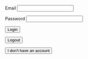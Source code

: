 <h1 id="user"> </h1>

<label for="inputEmail">Email</label>
<input id="inputEmail" type="text" name="inputEmail" autocomplete="off" />

 
<label for="inputPassword">Password</label>
<input id="inputPassword" type="password" name="inputPassword" />

<button class="button1" onclick="login()">Login</button>

<button class="button1" onclick="logout()">Logout</button>

<button class="button1" onclick="location.href='/DADY-Academy/security/signuppage'">I don't have an account</button>



<script>
function login() {
  const email = document.getElementById("inputEmail").value;
  const password = document.getElementById("inputPassword").value;

  // const url = "https://frq.dtsivkovski.tk/authenticate";
  const url = "http://localhost:8679/authenticate";
  
  const options = {
    method: 'POST', 
    mode: 'cors', // no-cors, *cors, same-origin
    cache: 'no-cache', // *default, no-cache, reload, force-cache, only-if-cached
    credentials: 'include', // include, *same-origin, omit
    headers: {
        'Content-Type': 'application/json'
    },
    body: JSON.stringify({
        "email" : email,
        "password" : password
    })
  };

  console.log(options);

  // fetch(url, options)
  //   .then(response => console.log(response.text()))
  //   .then(result => console.log(result))
  //   .catch(error => console.log('error', error));


  // Fetch JWT
  fetch(url, options)
  .then(response => {
      // trap error response from Web API
      if (!response.ok) {
          const errorMsg = 'Login error: ' + response.status;
          console.log(errorMsg);
          return; 
      }

      // Success!!!
      const cookie = response.headers.get('Set-Cookie');
      // Set the cookie using the document.cookie property
      document.cookie = "jwt=" + cookie;
      sessionStorage.setItem("username", email);
      window.history.back();
      // window.location.href = "{{site.baseurl}}/home";

  })
}

function logout() {
  
  // const logoutUrl = "https://frq.dtsivkovski.tk/logoutJWT";
  const logoutUrl = "http://localhost:8679/logoutJWT";
  const optionsLogout = {
    method: 'GET', 
    mode: 'cors', // no-cors, *cors, same-origin
    cache: 'no-cache', // *default, no-cache, reload, force-cache, only-if-cached
    credentials: 'include', // include, *same-origin, omit
    headers: {
        'Content-Type': 'application/json'
    }
  };


  fetch(logoutUrl, optionsLogout).then(response => {
    console.log(response);

    if (!response.ok) {
          const errorMsg = 'Login error: ' + response.status;
          console.log(errorMsg);
          return; 
      }

    window.location.reload();

  });
  sessionStorage.setItem("username", "Guest");
  sessionStorage.setItem("token", null);

}

if (sessionStorage.getItem("username") == null) {
  sessionStorage.setItem("username", "Guest");
}


document.getElementById("user").innerHTML = "Hello " + sessionStorage.getItem("username") + "!";

</script>

